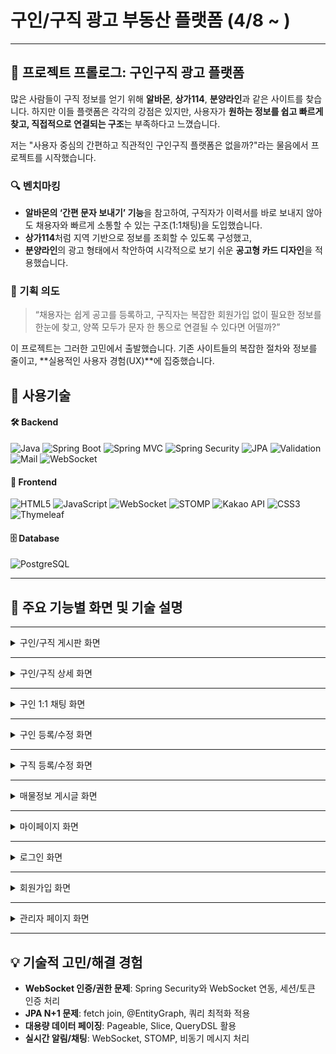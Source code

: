 # 구인/구직 광고 부동산 플랫폼 (4/8 ~ )
---

## 📝 프로젝트 프롤로그: 구인구직 광고 플랫폼

많은 사람들이 구직 정보를 얻기 위해 **알바몬**, **상가114**, **분양라인**과 같은 사이트를 찾습니다. 하지만 이들 플랫폼은 각각의 강점은 있지만,
사용자가 **원하는 정보를 쉽고 빠르게 찾고, 직접적으로 연결되는 구조**는 부족하다고 느꼈습니다.

저는 "사용자 중심의 간편하고 직관적인 구인구직 플랫폼은 없을까?"라는 물음에서 프로젝트를 시작했습니다.

### 🔍 벤치마킹

* **알바몬의 ‘간편 문자 보내기’ 기능**을 참고하여, 구직자가 이력서를 바로 보내지 않아도 채용자와 빠르게 소통할 수 있는 구조(1:1채팅)을 도입했습니다.
* **상가114**처럼 지역 기반으로 정보를 조회할 수 있도록 구성했고,
* **분양라인**의 광고 형태에서 착안하여 시각적으로 보기 쉬운 **공고형 카드 디자인**을 적용했습니다.

### 🎯 기획 의도

> “채용자는 쉽게 공고를 등록하고,
> 구직자는 복잡한 회원가입 없이 필요한 정보를 한눈에 찾고,
> 양쪽 모두가 문자 한 통으로 연결될 수 있다면 어떨까?”

이 프로젝트는 그러한 고민에서 출발했습니다.
기존 사이트들의 복잡한 절차와 정보를 줄이고, \*\*실용적인 사용자 경험(UX)\*\*에 집중했습니다.
## 🚀 사용기술

#### 🛠️ Backend  
![Java](https://img.shields.io/badge/Java-007396?style=for-the-badge&logo=openjdk&logoColor=white)
![Spring Boot](https://img.shields.io/badge/Spring_Boot-6DB33F?style=for-the-badge&logo=spring-boot&logoColor=white)
![Spring MVC](https://img.shields.io/badge/Spring_MVC-6DB33F?style=for-the-badge&logo=spring&logoColor=white)
![Spring Security](https://img.shields.io/badge/Spring_Security-6DB33F?style=for-the-badge&logo=springsecurity&logoColor=white)
![JPA](https://img.shields.io/badge/JPA-59666C?style=for-the-badge&logo=hibernate&logoColor=white)
![Validation](https://img.shields.io/badge/Validation-ff9800?style=for-the-badge&logo=checkmarx&logoColor=white)
![Mail](https://img.shields.io/badge/Mail-CA4245?style=for-the-badge&logo=gmail&logoColor=white)
![WebSocket](https://img.shields.io/badge/WebSocket-333333?style=for-the-badge&logo=websockets&logoColor=white)

#### 🎨 Frontend  
![HTML5](https://img.shields.io/badge/HTML5-E34F26?style=for-the-badge&logo=html5&logoColor=white)
![JavaScript](https://img.shields.io/badge/JavaScript-F7DF1E?style=for-the-badge&logo=javascript&logoColor=black)
![WebSocket](https://img.shields.io/badge/WebSocket-000000?style=for-the-badge&logo=websockets&logoColor=white)
![STOMP](https://img.shields.io/badge/STOMP-FF6F00?style=for-the-badge&logo=stomp&logoColor=white)
![Kakao API](https://img.shields.io/badge/Kakao_API-FFCD00?style=for-the-badge&logo=kakao&logoColor=black)
![CSS3](https://img.shields.io/badge/CSS3-1572B6?style=for-the-badge&logo=css3&logoColor=white)
![Thymeleaf](https://img.shields.io/badge/Thymeleaf-005F0F?style=for-the-badge&logo=thymeleaf&logoColor=white)

#### 🗄️ Database  
![PostgreSQL](https://img.shields.io/badge/PostgreSQL-4169E1?style=for-the-badge&logo=postgresql&logoColor=white)

---

## 📸 주요 기능별 화면 및 기술 설명

---

<details>
<summary>구인/구직 게시판 화면</summary>

![구인게시판 전체](https://github.com/user-attachments/assets/0a0ee067-8b2b-40df-87d1-8bb0f101b4ee)
![구직 게시판](https://github.com/user-attachments/assets/2cbb77d6-5c0c-4c70-a719-5d0160e74232)

**기술 및 구현 포인트**
- **Spring Boot + JPA**로 구인/구직 게시글 CRUD 구현
- **검색/필터/페이징**: JPA Specification, Pageable, QueryDSL 활용
- **Thymeleaf**로 동적 HTML 렌더링, 게시글 리스트/카드형 UI
- **CSS Grid/Flexbox**로 반응형 카드 디자인
- **카테고리/지역 필터**: 프론트에서 select, 백엔드에서 동적 쿼리 처리

</details>

---

<details>
<summary>구인/구직 상세 화면</summary>

![구인상세](https://github.com/user-attachments/assets/45853d7a-35a6-437b-b89d-134a46a54f3e)
![구직상세](https://github.com/user-attachments/assets/1ae0ad63-b4d9-495f-a79f-34a71c7c99df)

**기술 및 구현 포인트**
- **Spring MVC**로 상세 페이지 라우팅 및 데이터 바인딩
- **JPA**로 게시글/작성자/댓글 등 연관관계 매핑
- **Thymeleaf**로 상세 정보, 지원/신청 버튼 등 동적 처리
- **권한 체크**: Spring Security로 본인/관리자만 수정/삭제 가능
- **지도 연동**: Kakao Map API로 위치 표시

</details>

---

<details>
<summary>구인 1:1 채팅 화면</summary>

![구인 11채팅](https://github.com/user-attachments/assets/2e600689-582d-4285-81d5-f2d0d13f5757)

**기술 및 구현 포인트**
- **WebSocket + STOMP**로 실시간 채팅 구현
- **Spring WebSocketConfig**로 엔드포인트/브로커 설정
- **JavaScript**에서 SockJS, Stomp.js로 실시간 메시지 송수신
- **채팅 메시지 DB 저장**: JPA + ChatMessage 엔티티
- **채팅방 권한/접근 제어**: Spring Security

</details>

---

<details>
<summary>구인 등록/수정 화면</summary>

![구인 등록 유료](https://github.com/user-attachments/assets/835dd4a2-bb77-49b8-b666-8743badc8dff)
![구인등록](https://github.com/user-attachments/assets/897ed99d-91ee-4b13-921d-ca88b8ff96b8)
![구인 수정 유료](https://github.com/user-attachments/assets/f8764311-5083-486d-abf0-66477d485c53)
![구인 수정 무료](https://github.com/user-attachments/assets/74920f76-6c18-44ea-be26-1fcb55afb617)

**기술 및 구현 포인트**
- **Spring Boot + JPA**로 게시글 등록/수정/삭제
- **Form Validation**: javax.validation, BindingResult, 커스텀 Validator
- **Thymeleaf**로 폼 렌더링 및 에러 메시지 표시
- **파일 업로드**: MultipartFile, S3/로컬 저장소 연동(선택)
- **유료/무료 구분**: DB 필드 및 비즈니스 로직 분기
- **지도 연동**: Kakao Map API로 위치 표시
</details>

---

<details>
<summary>구직 등록/수정 화면</summary>

![구직 등록](https://github.com/user-attachments/assets/738ab816-5b85-44a9-8442-51628704c931)
![구직수정](https://github.com/user-attachments/assets/80e490a5-a7bc-4d35-8aa8-93ee0579b8e4)

**기술 및 구현 포인트**
- **Spring Boot + JPA**로 구직자 프로필/이력서 등록/수정
- **폼 검증/에러 처리**: Validation, BindingResult
- **Thymeleaf**로 입력 폼, 미리보기, 수정 기능 구현

</details>

---

<details>
<summary>매물정보 게시글 화면</summary>

![매물게시판](https://github.com/user-attachments/assets/54948a6b-ca9e-458c-90fe-9ad76b6f2945)
![매물상세2](https://github.com/user-attachments/assets/175d203f-e5ff-4543-8a79-5fb2145b851d)

**기술 및 구현 포인트**
- **Spring Boot + JPA**로 매물정보 CRUD
- **Thymeleaf**로 매물 상세/목록 렌더링
- **이미지 업로드/썸네일**: 파일 업로드, 이미지 경로 관리

</details>

---

<details>
<summary>마이페이지 화면</summary>

![마이페이지](https://github.com/user-attachments/assets/13863d9c-155a-4375-bbda-4e7b60b6f880)
![마이페이지 게시글관리 목록](https://github.com/user-attachments/assets/639d477a-8063-44d0-be72-ac6cd914ab49)
![비밀번호 변경](https://github.com/user-attachments/assets/12e5d7cd-fb19-4e87-a076-2b645a95f828)
![마이페이지 회원정보수정](https://github.com/user-attachments/assets/42b27e27-73d0-4ec1-99a5-f86ad5432da5)

**기술 및 구현 포인트**
- **Spring Security**로 인증/인가, 마이페이지 접근 제어
- **JPA**로 사용자 정보/비밀번호/게시글 관리
- **Thymeleaf**로 마이페이지 UI, 비밀번호 변경, 회원정보 수정
- **결제내역/활동내역**: DB 연동, 리스트/상세 구현

</details>

---

<details>
<summary>로그인 화면</summary>

![로그인](https://github.com/user-attachments/assets/165eb072-437a-45b8-808e-2e1e115a741d)

**기술 및 구현 포인트**
- **Spring Security**로 로그인/로그아웃/세션 관리
- **비밀번호 암호화**: BCryptPasswordEncoder
- **Thymeleaf**로 로그인 폼, 에러 메시지 처리

</details>

---

<details>
<summary>회원가입 화면</summary>

![회원가입](https://github.com/user-attachments/assets/e23c3718-032a-4a57-bd2f-6d8eaa16faba)

**기술 및 구현 포인트**
- **Spring Security + JPA**로 회원가입/이메일 인증
- **이메일 인증**: JavaMailSender, 토큰 생성/검증
- **폼 검증**: Validation, 중복 체크, 에러 메시지 표시

</details>

---

<details>
<summary>관리자 페이지 화면</summary>

![메인 관리자 페이지](https://github.com/user-attachments/assets/04d10dec-22c4-4bd8-948e-2264c062e7b6)
![마이페이지 승인 대기](https://github.com/user-attachments/assets/7c070153-4117-4ee9-b4b4-af23336326c8)
![관리자 페이지 승인된 게시글](https://github.com/user-attachments/assets/3184897f-9224-4c6a-9f2a-0988b9302765)

**기술 및 구현 포인트**
- **Spring Security**로 관리자 권한 분리
- **JPA**로 게시글/회원/결제내역 관리
- **Thymeleaf**로 관리자 대시보드, 승인/거절/통계 UI
- **상태별 카드/리스트**: 승인대기/승인/거절 등 상태별 분기 처리

</details>

---

## 💡 기술적 고민/해결 경험
- **WebSocket 인증/권한 문제**: Spring Security와 WebSocket 연동, 세션/토큰 인증 처리
- **JPA N+1 문제**: fetch join, @EntityGraph, 쿼리 최적화 적용
- **대용량 데이터 페이징**: Pageable, Slice, QueryDSL 활용
- **실시간 알림/채팅**: WebSocket, STOMP, 비동기 메시지 처리
